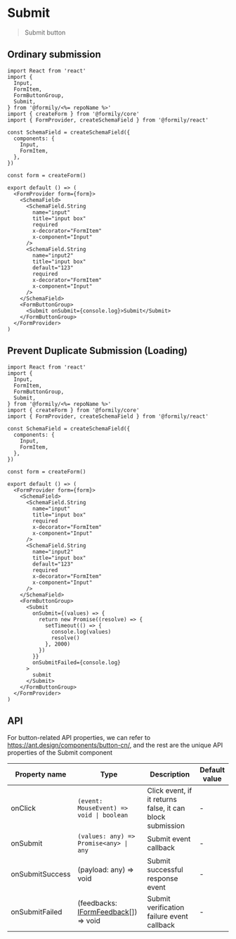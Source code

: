 # Submit

> Submit button

## Ordinary submission

```tsx
import React from 'react'
import {
  Input,
  FormItem,
  FormButtonGroup,
  Submit,
} from '@formily/<%= repoName %>'
import { createForm } from '@formily/core'
import { FormProvider, createSchemaField } from '@formily/react'

const SchemaField = createSchemaField({
  components: {
    Input,
    FormItem,
  },
})

const form = createForm()

export default () => (
  <FormProvider form={form}>
    <SchemaField>
      <SchemaField.String
        name="input"
        title="input box"
        required
        x-decorator="FormItem"
        x-component="Input"
      />
      <SchemaField.String
        name="input2"
        title="input box"
        default="123"
        required
        x-decorator="FormItem"
        x-component="Input"
      />
    </SchemaField>
    <FormButtonGroup>
      <Submit onSubmit={console.log}>Submit</Submit>
    </FormButtonGroup>
  </FormProvider>
)
```

## Prevent Duplicate Submission (Loading)

```tsx
import React from 'react'
import {
  Input,
  FormItem,
  FormButtonGroup,
  Submit,
} from '@formily/<%= repoName %>'
import { createForm } from '@formily/core'
import { FormProvider, createSchemaField } from '@formily/react'

const SchemaField = createSchemaField({
  components: {
    Input,
    FormItem,
  },
})

const form = createForm()

export default () => (
  <FormProvider form={form}>
    <SchemaField>
      <SchemaField.String
        name="input"
        title="input box"
        required
        x-decorator="FormItem"
        x-component="Input"
      />
      <SchemaField.String
        name="input2"
        title="input box"
        default="123"
        required
        x-decorator="FormItem"
        x-component="Input"
      />
    </SchemaField>
    <FormButtonGroup>
      <Submit
        onSubmit={(values) => {
          return new Promise((resolve) => {
            setTimeout(() => {
              console.log(values)
              resolve()
            }, 2000)
          })
        }}
        onSubmitFailed={console.log}
      >
        submit
      </Submit>
    </FormButtonGroup>
  </FormProvider>
)
```

## API

For button-related API properties, we can refer to https://ant.design/components/button-cn/, and the rest are the unique API properties of the Submit component

| Property name   | Type                                                                                             | Description                                               | Default value |
| --------------- | ------------------------------------------------------------------------------------------------ | --------------------------------------------------------- | ------------- |
| onClick         | `(event: MouseEvent) => void \| boolean`                                                         | Click event, if it returns false, it can block submission | -             |
| onSubmit        | `(values: any) => Promise<any> \| any`                                                           | Submit event callback                                     | -             |
| onSubmitSuccess | (payload: any) => void                                                                           | Submit successful response event                          | -             |
| onSubmitFailed  | (feedbacks: [IFormFeedback](https://core.formilyjs.org/api/models/form#iformfeedback)[]) => void | Submit verification failure event callback                | -             |
